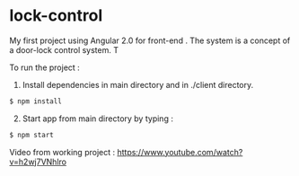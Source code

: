 # lock-control

My first project using Angular 2.0 for front-end . The system is a concept of a door-lock control system. T

To run the project :

1. Install dependencies in main directory and in ./client directory.
```sh
$ npm install 
```
2. Start app from main directory by typing :
```sh
$ npm start
```



Video from working project : https://www.youtube.com/watch?v=h2wj7VNhlro
